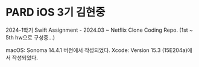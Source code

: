 # PARD iOS 3기 김현중

2024-1학기 Swift Assignment - 2024.03 ~
Netflix Clone Coding Repo.
(1st ~ 5th hw으로 구성중...)

macOS: Sonoma 14.4.1 버전에서 작성되었다.
Xcode: Version 15.3 (15E204a)에서 작성되었다.
